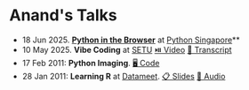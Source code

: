 # Anand's Talks

- 18 Jun 2025. **[Python in the Browser](2025-06-pycon-sg/ ":ignore")** at [Python Singapore](https://pycon.sg/)**
- 10 May 2025. **Vibe Coding** at [SETU](https://setuschool.com/) [⏯️ Video](https://youtu.be/ODXSDbY12dg) [💬 Transcript](2025-05-10-vibe-coding/)
- 17 Feb 2011: **Python Imaging**. [🖥️ Code](python-imaging/index.html)
- 28 Jan 2011: **Learning R** at [Datameet](http://www.datameet.org/).
  [📋 Slides](https://github.com/sanand0/talks/releases/download/talks/2011-01-28-datameet-learning-r.pptx)
  [🎤 Audio](https://github.com/sanand0/talks/releases/download/talks/2011-01-28-datameet-learning-r.mp3)

<!--

Slides are at https://github.com/sanand0/talks/releases/tag/talks via `gh release create talks --title "Talks"`

To add content:

```bash
gh release upload talks --clobber $FILENAME
```

-->
